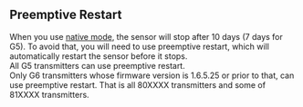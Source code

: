 ## Preemptive Restart  

When you use [native mode](./Native-Algorithm.md), the sensor will stop after 10 days (7 days for G5).  To avoid that, you will need to use preemptive restart, which will automatically restart the sensor before it stops.  
All G5 transmitters can use preemptive restart.  
Only G6 transmitters whose firmware version is 1.6.5.25 or prior to that, can use preemptive restart.  That is all 80XXXX transmitters and some of 81XXXX transmitters.  
